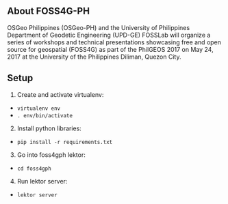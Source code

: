 
## About FOSS4G-PH

OSGeo Philippines (OSGeo-PH) and the University of Philippines Department of Geodetic Engineering (UPD-GE) FOSSLab will organize a series of workshops and technical presentations showcasing free and open source for geospatial (FOSS4G) as part of the PhilGEOS 2017 on May 24, 2017 at the University of the Philippines Diliman, Quezon City.

## Setup
1. Create and activate virtualenv:
 - `virtualenv env`
 - `. env/bin/activate`
2. Install python libraries:
 - `pip install -r requirements.txt`
3. Go into foss4gph lektor:
 - `cd foss4gph`
4. Run lektor server:
 - `lektor server`

